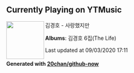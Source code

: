 ## Currently Playing on YTMusic

[<img align="left" width="100" src="https://lh3.googleusercontent.com/1LYy9dMOZdBONpG2_i8yKh4YiJrJ0V-syJ84m0olTzabDAybU9qhK70NJsSmDa1cpbSJimIaLgzZEsNoQw">](https://music.youtube.com/channel/UCYVvlWTf_x6mXakUr6KHZHg)

김경호 - 사랑했지만

**Albums**: 김경호 6집(The Life)

Last updated at 09/03/2020 17:11

#### Generated with [20chan/github-now](https://github.com/20chan/github-now)


<!--
**20chan/20chan** is a ✨ _special_ ✨ repository because its `README.md` (this file) appears on your GitHub profile.

Here are some ideas to get you started:

- 🔭 I’m currently working on ...
- 🌱 I’m currently learning ...
- 👯 I’m looking to collaborate on ...
- 🤔 I’m looking for help with ...
- 💬 Ask me about ...
- 📫 How to reach me: ...
- 😄 Pronouns: ...
- ⚡ Fun fact: ...
-->
